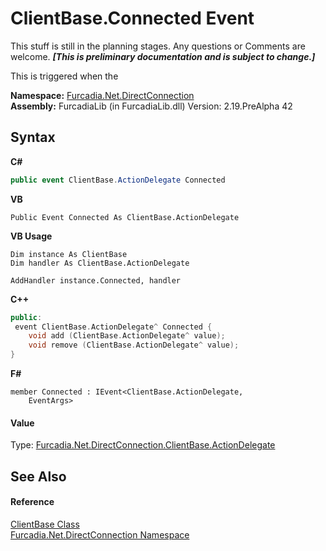 # ClientBase.Connected Event
This stuff is still in the planning stages. Any questions or Comments are welcome. _**\[This is preliminary documentation and is subject to change.\]**_

This is triggered when the

**Namespace:**&nbsp;<a href="N_Furcadia_Net_DirectConnection">Furcadia.Net.DirectConnection</a><br />**Assembly:**&nbsp;FurcadiaLib (in FurcadiaLib.dll) Version: 2.19.PreAlpha 42

## Syntax

**C#**<br />
``` C#
public event ClientBase.ActionDelegate Connected
```

**VB**<br />
``` VB
Public Event Connected As ClientBase.ActionDelegate
```

**VB Usage**<br />
``` VB Usage
Dim instance As ClientBase
Dim handler As ClientBase.ActionDelegate

AddHandler instance.Connected, handler

```

**C++**<br />
``` C++
public:
 event ClientBase.ActionDelegate^ Connected {
	void add (ClientBase.ActionDelegate^ value);
	void remove (ClientBase.ActionDelegate^ value);
}
```

**F#**<br />
``` F#
member Connected : IEvent<ClientBase.ActionDelegate,
    EventArgs>

```


#### Value
Type: <a href="T_Furcadia_Net_DirectConnection_ClientBase_ActionDelegate">Furcadia.Net.DirectConnection.ClientBase.ActionDelegate</a>

## See Also


#### Reference
<a href="T_Furcadia_Net_DirectConnection_ClientBase">ClientBase Class</a><br /><a href="N_Furcadia_Net_DirectConnection">Furcadia.Net.DirectConnection Namespace</a><br />